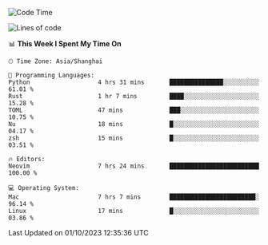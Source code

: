 <!--START_SECTION:waka-->
![Code Time](http://img.shields.io/badge/Code%20Time-1%2C626%20hrs%2013%20mins-blue)

![Lines of code](https://img.shields.io/badge/From%20Hello%20World%20I%27ve%20Written-287.2%20thousand%20lines%20of%20code-blue)

📊 **This Week I Spent My Time On** 

```text
🕑︎ Time Zone: Asia/Shanghai

💬 Programming Languages: 
Python                   4 hrs 31 mins       ███████████████░░░░░░░░░░   61.01 % 
Rust                     1 hr 7 mins         ████░░░░░░░░░░░░░░░░░░░░░   15.28 % 
TOML                     47 mins             ███░░░░░░░░░░░░░░░░░░░░░░   10.75 % 
Nu                       18 mins             █░░░░░░░░░░░░░░░░░░░░░░░░   04.17 % 
zsh                      15 mins             █░░░░░░░░░░░░░░░░░░░░░░░░   03.51 % 

🔥 Editors: 
Neovim                   7 hrs 24 mins       █████████████████████████   100.00 % 

💻 Operating System: 
Mac                      7 hrs 7 mins        ████████████████████████░   96.14 % 
Linux                    17 mins             █░░░░░░░░░░░░░░░░░░░░░░░░   03.86 % 
```


 Last Updated on 01/10/2023 12:35:36 UTC
<!--END_SECTION:waka-->
